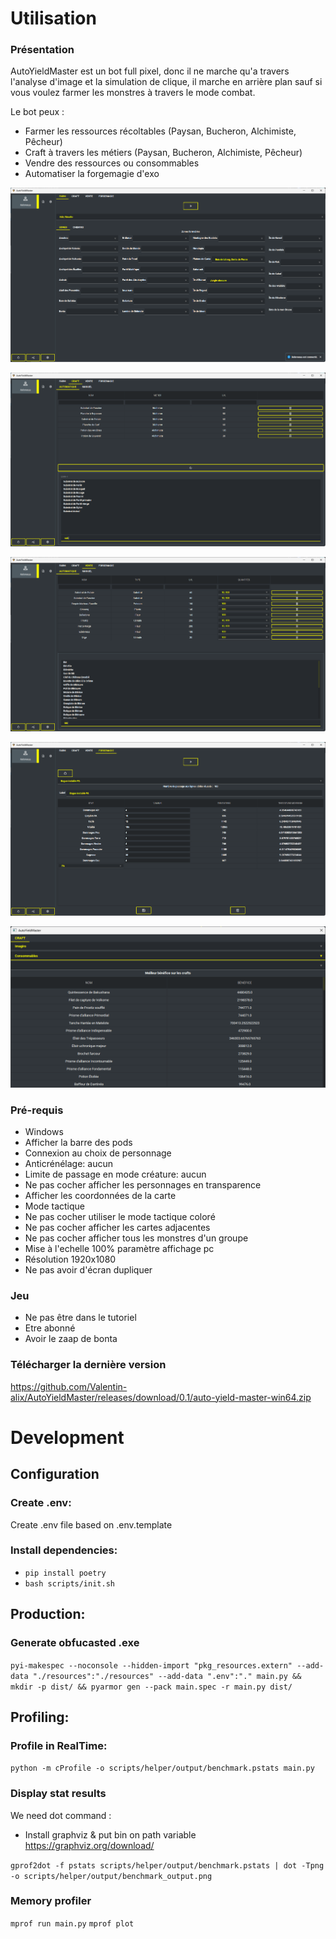 # Utilisation

### Présentation

AutoYieldMaster est un bot full pixel, donc il ne marche qu'a travers l'analyse d'image et la simulation de clique, il marche en arrière plan sauf si vous voulez farmer les monstres à travers le mode combat.

Le bot peux :
- Farmer les ressources récoltables (Paysan, Bucheron, Alchimiste, Pêcheur)
- Craft à travers les métiers (Paysan, Bucheron, Alchimiste, Pêcheur)
- Vendre des ressources ou consommables
- Automatiser la forgemagie d'exo


![alt text](docs/farm_page.png)

![alt text](docs/craft_page.png)

![alt text](docs/sell_page.png)

![alt text](docs/fm_page.png)

![alt text](docs/analysis_page.png)

### Pré-requis
- Windows
- Afficher la barre des pods
- Connexion au choix de personnage
- Anticrénélage: aucun
- Limite de passage en mode créature: aucun
- Ne pas cocher afficher les personnages en transparence
- Afficher les coordonnées de la carte
- Mode tactique
- Ne pas cocher utiliser le mode tactique coloré
- Ne pas cocher afficher les cartes adjacentes
- Ne pas cocher afficher tous les monstres d'un groupe
- Mise à l'echelle 100% paramètre affichage pc
- Résolution 1920x1080
- Ne pas avoir d'écran dupliquer

### Jeu
- Ne pas être dans le tutoriel
- Etre abonné
- Avoir le zaap de bonta

### Télécharger la dernière version

https://github.com/Valentin-alix/AutoYieldMaster/releases/download/0.1/auto-yield-master-win64.zip

# Development

## Configuration

### Create .env:

Create .env file based on .env.template

### Install dependencies:
- `pip install poetry`
- `bash scripts/init.sh`

## Production:

### Generate obfucasted .exe
`pyi-makespec --noconsole --hidden-import "pkg_resources.extern" --add-data "./resources":"./resources" --add-data ".env":"." main.py && mkdir -p dist/ && pyarmor gen --pack main.spec -r main.py dist/`

## Profiling:

### Profile in RealTime:
`python -m cProfile -o scripts/helper/output/benchmark.pstats main.py`

### Display stat results
We need dot command :

- Install graphviz & put bin on path variable
  https://graphviz.org/download/

`gprof2dot -f pstats scripts/helper/output/benchmark.pstats | dot -Tpng -o scripts/helper/output/benchmark_output.png`

### Memory profiler
`mprof run main.py`
`mprof plot`